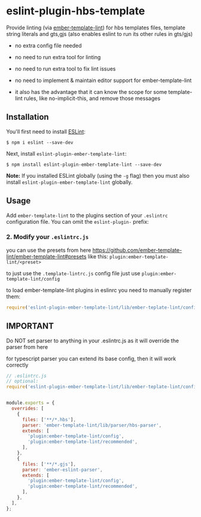 # eslint-plugin-hbs-template

Provide linting (via [ember-template-lint](https://github.com/ember-template-lint/ember-template-lint)) for hbs templates files, template string literals and gts,gjs (also enables eslint to run its other rules in gts/gjs)
* no extra config file needed

* no need to run extra tool for linting

* no need to run extra tool to fix lint issues

* no need to implement & maintain editor support for ember-template-lint

* it also has the advantage that it can know the scope for some template-lint rules, like no-implicit-this, and remove those messages

## Installation

You'll first need to install [ESLint](http://eslint.org):

```
$ npm i eslint --save-dev
```

Next, install `eslint-plugin-ember-template-lint`:

```
$ npm install eslint-plugin-ember-template-lint --save-dev
```

**Note:** If you installed ESLint globally (using the `-g` flag) then you must also install `eslint-plugin-ember-template-lint` globally.

## Usage

Add `ember-template-lint` to the plugins section of your `.eslintrc` configuration file. You can omit the `eslint-plugin-` prefix:

### 2. Modify your `.eslintrc.js`

you can use the presets from here https://github.com/ember-template-lint/ember-template-lint#presets
like this:
`plugin:ember-template-lint/<preset>`

to just use the `.template-lintrc.js` config file just use
`plugin:ember-template-lint/config`

to load ember-template-lint plugins in eslinrc you need to manually register them:
```js
require('eslint-plugin-ember-template-lint/lib/ember-teplate-lint/config').registerPlugin('ember-template-lint-plugin-prettier');
```

## IMPORTANT
Do NOT set parser to anything in your .eslintrc.js as it will override the parser from here

for typescript parser you can extend its base config, then it will work correctly

```js
// .eslintrc.js
// optional:
require('eslint-plugin-ember-template-lint/lib/ember-teplate-lint/config').registerPlugin('ember-template-lint-plugin-prettier');


module.exports = {
  overrides: [
    {
      files: ['**/*.hbs'],
      parser: 'ember-template-lint/lib/parser/hbs-parser',
      extends: [
        'plugin:ember-template-lint/config',
        'plugin:ember-template-lint/recommended',
      ],
    },
    {
      files: ['**/*.gjs'],
      parser: 'ember-eslint-parser',
      extends: [
        'plugin:ember-template-lint/config',
        'plugin:ember-template-lint/recommended',
      ],
    },
  ],
};
```




